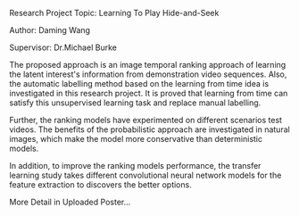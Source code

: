 Research Project Topic: Learning To Play Hide-and-Seek

Author: Daming Wang

Supervisor: Dr.Michael Burke

The proposed approach is an image temporal ranking approach of learning the latent interest's information from demonstration video sequences. Also, the automatic labelling method based on the learning from time idea is investigated in this research project. It is proved that learning from time can satisfy this unsupervised learning task and replace manual labelling. 

Further, the ranking models have experimented on different scenarios test videos. The benefits of the probabilistic approach are investigated in natural images, which make the model more conservative than deterministic models. 

In addition, to improve the ranking models performance, the transfer learning study takes different convolutional neural network models for the feature extraction to discovers the better options. 

More Detail in Uploaded Poster...
